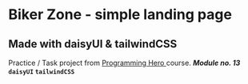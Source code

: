 # Biker Zone - simple landing page

## Made with daisyUI & tailwindCSS

Practice / Task project from <a href="https://web.programming-hero.com/">Programming Hero </a> course. <strong> <i>Module no. 13 </i><code>daisyUI</code> <code>tailwindCSS</code> </strong>
